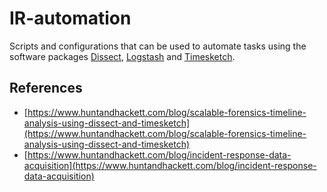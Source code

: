 # IR-automation

Scripts and configurations that can be used to automate tasks using the software packages [Dissect](https://github.com/fox-it/dissect), [Logstash](https://github.com/elastic/logstash) and [Timesketch](https://github.com/google/timesketch).

## References
* [https://www.huntandhackett.com/blog/scalable-forensics-timeline-analysis-using-dissect-and-timesketch](https://www.huntandhackett.com/blog/scalable-forensics-timeline-analysis-using-dissect-and-timesketch)
* [https://www.huntandhackett.com/blog/incident-response-data-acquisition](https://www.huntandhackett.com/blog/incident-response-data-acquisition)
